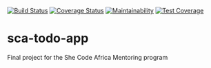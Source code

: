 [![Build Status](https://travis-ci.com/kengneruphine/sca-todo-app.svg?branch=develop)](https://travis-ci.com/kengneruphine/sca-todo-app)
[![Coverage Status](https://coveralls.io/repos/github/kengneruphine/sca-todo-app/badge.svg?branch=develop)](https://coveralls.io/github/kengneruphine/sca-todo-app?branch=develop)
[![Maintainability](https://api.codeclimate.com/v1/badges/0e19925f2d7876d8e844/maintainability)](https://codeclimate.com/github/kengneruphine/sca-todo-app/maintainability)
[![Test Coverage](https://api.codeclimate.com/v1/badges/0e19925f2d7876d8e844/test_coverage)](https://codeclimate.com/github/kengneruphine/sca-todo-app/test_coverage)
# sca-todo-app
Final project for the She Code Africa Mentoring program

